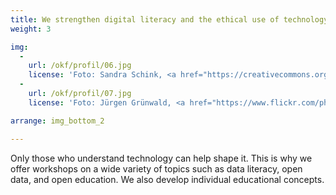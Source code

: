 ```yaml
---
title: We strengthen digital literacy and the ethical use of technology
weight: 3

img:
  -
    url: /okf/profil/06.jpg
    license: 'Foto: Sandra Schink, <a href="https://creativecommons.org/licenses/by/4.0/">CC BY 4.0</a> Jugend hackt'
  -
    url: /okf/profil/07.jpg
    license: 'Foto: Jürgen Grünwald, <a href="https://www.flickr.com/photos/okfde/38991698625/in/album-72157662998831677/">Jugend hackt in Österreich 2017</a>, <a href="https://creativecommons.org/licenses/by/4.0/">CC BY 4.0</a>'

arrange: img_bottom_2

---
```


Only those who understand technology can help shape it. This is why we offer workshops on a wide variety of topics such as data literacy, open data, and open education. We also develop individual educational concepts.
